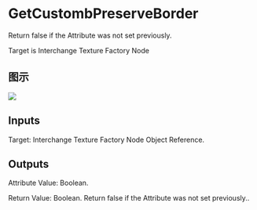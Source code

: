 # GetCustombPreserveBorder

Return false if the Attribute was not set previously.

Target is Interchange Texture Factory Node

## 图示

![]($-20221218-19342468.png)

## Inputs

Target: Interchange Texture Factory Node Object Reference.  

## Outputs

Attribute Value: Boolean.

Return Value: Boolean. Return false if the Attribute was not set previously..

